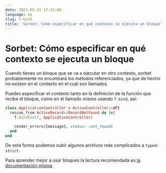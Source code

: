 ```yaml
---
date: 2021-05-31 17:22:00
language: es
slug: t-bind
title: 'Sorbet: Cómo especificar en qué contexto se ejecuta un bloque'
---
```


# Sorbet: Cómo especificar en qué contexto se ejecuta un bloque

Cuando tienes un bloque que se va a ejecutar en otro contexto, sorbet
probablemente no encontrará los métodos referenciados, ya que de hecho no
existen en el contexto en el cuál son llamados.

Puedes especificar el contexto tanto en la definición de la función que recibe
el bloque, como en el llamado mismo usando `T.bind`, así:

```ruby
class ApplicationController < ActionController::API
  rescue_from ActiveRecord::RecordNotFound do |e|
    T.bind(self, ApplicationController)

    render_errors([message], status: :not_found)
  end
end
```

De esta forma podemos subir algunos archivos más complicados a `typed: strict`.

Para aprender mejor a usar bloques la lectura recomendada es
[la documentación misma](https://sorbet.org/docs/procs).
